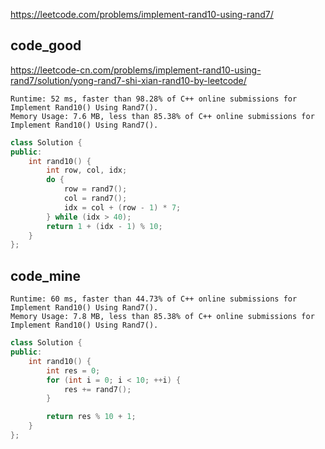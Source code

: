 
https://leetcode.com/problems/implement-rand10-using-rand7/

## code_good
https://leetcode-cn.com/problems/implement-rand10-using-rand7/solution/yong-rand7-shi-xian-rand10-by-leetcode/

```
Runtime: 52 ms, faster than 98.28% of C++ online submissions for Implement Rand10() Using Rand7().
Memory Usage: 7.6 MB, less than 85.38% of C++ online submissions for Implement Rand10() Using Rand7().
```

```cpp
class Solution {
public:
    int rand10() {
        int row, col, idx;
        do {
            row = rand7();
            col = rand7();
            idx = col + (row - 1) * 7;
        } while (idx > 40);
        return 1 + (idx - 1) % 10;
    }
};

```

## code_mine

```
Runtime: 60 ms, faster than 44.73% of C++ online submissions for Implement Rand10() Using Rand7().
Memory Usage: 7.8 MB, less than 85.38% of C++ online submissions for Implement Rand10() Using Rand7().
```

```cpp
class Solution {
public:
    int rand10() {
        int res = 0;
        for (int i = 0; i < 10; ++i) {
            res += rand7();
        }

        return res % 10 + 1;
    }
};

```

